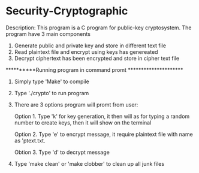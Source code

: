 # Security-Cryptographic
Description:
  	This program is a C program for public-key cryptosystem.
The program have 3 main components
1. Generate public and private key and store in different text file
2. Read plaintext file and encrypt using keys has genereated
3. Decrypt ciphertext has been encrypted and store in cipher text file

**********Running program in command promt *********************

1. Simply type 'Make' to compile

2. Type './crypto' to run program

3. There are 3 options program will promt from user:

	Option 1. Type 'k' for key generation, it then will as for typing a random number to create keys, then it will show on the terminal

	Option 2. Type 'e' to encrypt message, it require plaintext file with name as 'ptext.txt.

	Obtion 3. Type 'd' to decrypt message 

4. Type 'make clean' or 'make clobber' to clean up all junk files
